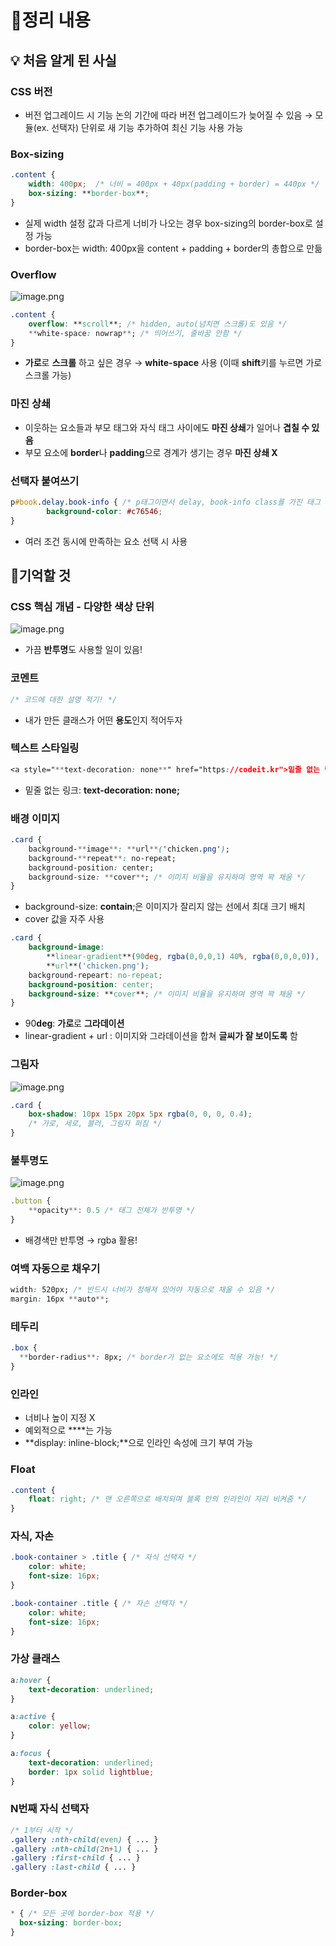 # 📝정리 내용

## 💡 처음 알게 된 사실

### CSS 버전

- 버전 업그레이드 시 기능 논의 기간에 따라 버전 업그레이드가 늦어질 수 있음 → 모듈(ex. 선택자) 단위로 새 기능 추가하여 최신 기능 사용 가능

### Box-sizing

```css
.content {
	width: 400px;  /* 너비 = 400px + 40px(padding + border) = 440px */
	box-sizing: **border-box**; 
}
```

- 실제 width 설정 값과 다르게 너비가 나오는 경우 box-sizing의 border-box로 설정 가능
- border-box는 width: 400px을 content + padding + border의 총합으로 만듦

### Overflow

![image.png](attachment:dcf6b49c-177a-4636-bf50-4cd2c0a3b560:image.png)

```css
.content {
	overflow: **scroll**; /* hidden, auto(넘치면 스크롤)도 있음 */
	**white-space: nowrap**; /* 띄어쓰기, 줄바꿈 안함 */
}
```

- **가로**로 **스크롤** 하고 싶은 경우 → **white-space** 사용 (이때 **shift**키를 누르면 가로스크롤 가능)

### 마진 상쇄

- 이웃하는 요소들과 부모 태그와 자식 태그 사이에도 **마진 상쇄**가 일어나 **겹칠 수 있음**
- 부모 요소에 **border**나 **padding**으로 경계가 생기는 경우 **마진 상쇄 X**

### 선택자 붙여쓰기

```css
p#book.delay.book-info { /* p태그이면서 delay, book-info class를 가진 태그 */
		background-color: #c76546;
}
```

- 여러 조건 동시에 만족하는 요소 선택 시 사용

## 📌기억할 것

### **CSS 핵심 개념 - 다양한 색상 단위**

![image.png](attachment:c4b10c95-9063-46a2-bd08-6e7e2dd4eb8f:image.png)

- 가끔 **반투명**도 사용할 일이 있음!

### 코멘트

```jsx
/* 코드에 대한 설명 적기! */ 
```

- 내가 만든 클래스가 어떤 **용도**인지 적어두자

### 텍스트 스타일링

```css
<a style="**text-decoration: none**" href="https://codeit.kr">밑줄 없는 링크</a>
```

- 밑줄 없는 링크: **text-decoration: none;**

### 배경 이미지

```css
.card {
	background-**image**: **url**('chicken.png');
	background-**repeat**: no-repeat;
	background-position: center;
	background-size: **cover**; /* 이미지 비율을 유지하며 영역 꽉 채움 */
}
```

- background-size: **contain**;은 이미지가 잘리지 않는 선에서 최대 크기 배치
- cover 값을 자주 사용

```css
.card {
	background-image: 
		**linear-gradient**(90deg, rgba(0,0,0,1) 40%, rgba(0,0,0,0)),
		**url**('chicken.png');
	background-repeart: no-repeat;
	background-position: center;
	background-size: **cover**; /* 이미지 비율을 유지하며 영역 꽉 채움 */
}
```

- 90**deg**: **가로**로 **그라데이션**
- linear-gradient + url : 이미지와 그라데이션을 합쳐 **글씨가 잘 보이도록** 함

### 그림자

![image.png](attachment:b755bfa8-7182-4e88-b2b6-069dab022ca2:image.png)

```css
.card {
	box-shadow: 10px 15px 20px 5px rgba(0, 0, 0, 0.4);
	/* 가로, 세로, 블러, 그림자 퍼짐 */
}
```

### 불투명도

![image.png](attachment:e76cbdf0-38e9-42fa-a3ab-8ba7adb2eded:image.png)

```jsx
.button {
	**opacity**: 0.5 /* 태그 전체가 반투명 */
}
```

- 배경색만 반투명 → rgba 활용!

### 여백 자동으로 채우기

```css
width: 520px; /* 반드시 너비가 정해져 있어야 자동으로 채울 수 있음 */
margin: 16px **auto**;
```

### 테두리

```css
.box {
  **border-radius**: 8px; /* border가 없는 요소에도 적용 가능! */
}
```

### 인라인

- 너비나 높이 지정 X
- 예외적으로 **<img>**는 가능
- **display: inline-block;**으로 인라인 속성에 크기 부여 가능

### Float

```css
.content {
	float: right; /* 맨 오른쪽으로 배치되며 블록 안의 인라인이 자리 비켜줌 */
}
```

### 자식, 자손

```css
.book-container > .title { /* 자식 선택자 */
	color: white;
	font-size: 16px;
}

.book-container .title { /* 자손 선택자 */
	color: white;
	font-size: 16px;
}
```

### 가상 클래스

```css
a:hover {
	text-decoration: underlined;
}

a:active {
	color: yellow;
}

a:focus {
	text-decoration: underlined;
	border: 1px solid lightblue;
}
```

### N번째 자식 선택자

```css
/* 1부터 시작 */
.gallery :nth-child(even) { ... }
.gallery :nth-child(2n+1) { ... }
.gallery :first-child { ... }
.gallery :last-child { ... }
```

### Border-box

```css
* { /* 모든 곳에 border-box 적용 */
  box-sizing: border-box;
}
```